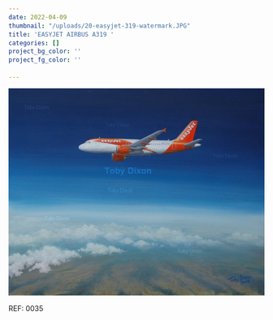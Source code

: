 ```yaml
---
date: 2022-04-09
thumbnail: "/uploads/20-easyjet-319-watermark.JPG"
title: 'EASYJET AIRBUS A319 '
categories: []
project_bg_color: ''
project_fg_color: ''

---
```

![](/uploads/20-easyjet-319-watermark.JPG)

REF: 0035